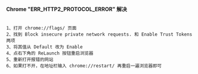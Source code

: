 #### Chrome "ERR_HTTP2_PROTOCOL_ERROR" 解决

```

1、打开 chrome://flags/ 页面
2、找到 Block insecure private network requests. 和 Enable Trust Tokens 两项
3、将其值从 Default 改为 Enable
4、点右下角的 ReLaunch 按钮重启浏览器
5、重新打开报错的网站
6、如果打不开，在地址栏输入 chrome://restart/ 再重启一遍浏览器即可
```

